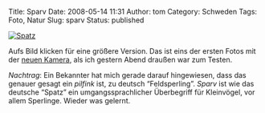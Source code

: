 Title: Sparv
Date: 2008-05-14 11:31
Author: tom
Category: Schweden
Tags: Foto, Natur
Slug: sparv
Status: published

[![Spatz](http://www.fiket.de/pic/sparvigron_s.jpg "Spatz")](http://www.fiket.de/pic/sparvigron_l.jpg)

Aufs Bild klicken für eine größere Version. Das ist eins der ersten
Fotos mit der [neuen
Kamera](http://www.fiket.de/2008/05/13/present-till-mig-sjaelv/), als
ich gestern Abend draußen war zum Testen.

*Nachtrag*: Ein Bekannter hat mich gerade darauf hingewiesen, dass das
genauer gesagt ein *pilfink* ist, zu deutsch “Feldsperling”. *Sparv* ist
wie das deutsche “Spatz” ein umgangssprachlicher Überbegriff für
Kleinvögel, vor allem Sperlinge. Wieder was gelernt.

